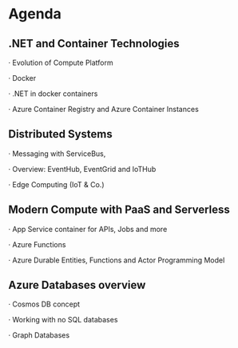 # Agenda

## .NET and Container Technologies

· Evolution of Compute Platform

· Docker

· .NET in docker containers

· Azure Container Registry and Azure Container Instances

## Distributed Systems

· Messaging with ServiceBus,

· Overview: EventHub, EventGrid and IoTHub

· Edge Computing (IoT & Co.)

## Modern Compute with PaaS and Serverless

· App Service container for APIs, Jobs and more

· Azure Functions

· Azure Durable Entities, Functions and Actor Programming Model

## Azure Databases overview

· Cosmos DB concept

· Working with no SQL databases

· Graph Databases
